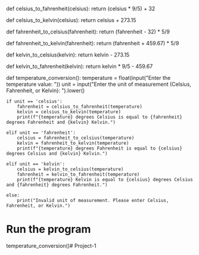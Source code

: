 def celsius_to_fahrenheit(celsius):
    return (celsius * 9/5) + 32

def celsius_to_kelvin(celsius):
    return celsius + 273.15

def fahrenheit_to_celsius(fahrenheit):
    return (fahrenheit - 32) * 5/9

def fahrenheit_to_kelvin(fahrenheit):
    return (fahrenheit + 459.67) * 5/9

def kelvin_to_celsius(kelvin):
    return kelvin - 273.15

def kelvin_to_fahrenheit(kelvin):
    return kelvin * 9/5 - 459.67

def temperature_conversion():
    temperature = float(input("Enter the temperature value: "))
    unit = input("Enter the unit of measurement (Celsius, Fahrenheit, or Kelvin): ").lower()

    if unit == 'celsius':
        fahrenheit = celsius_to_fahrenheit(temperature)
        kelvin = celsius_to_kelvin(temperature)
        print(f"{temperature} degrees Celsius is equal to {fahrenheit} degrees Fahrenheit and {kelvin} Kelvin.")

    elif unit == 'fahrenheit':
        celsius = fahrenheit_to_celsius(temperature)
        kelvin = fahrenheit_to_kelvin(temperature)
        print(f"{temperature} degrees Fahrenheit is equal to {celsius} degrees Celsius and {kelvin} Kelvin.")

    elif unit == 'kelvin':
        celsius = kelvin_to_celsius(temperature)
        fahrenheit = kelvin_to_fahrenheit(temperature)
        print(f"{temperature} Kelvin is equal to {celsius} degrees Celsius and {fahrenheit} degrees Fahrenheit.")

    else:
        print("Invalid unit of measurement. Please enter Celsius, Fahrenheit, or Kelvin.")

# Run the program
temperature_conversion()# Project-1
